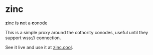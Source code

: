 # zinc
**z**inc **i**s **n**ot a **c**onode

This is a simple proxy around the cothority conodes, useful until they support wss:// connection.

See it live and use it at [zinc.cool](https://zinc.cool/).
